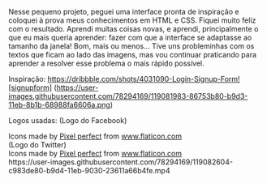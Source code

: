 Nesse pequeno projeto, peguei uma interface pronta de inspiração e coloquei à prova meus conhecimentos
em HTML e CSS. Fiquei muito feliz com o resultado. Aprendi muitas coisas novas, e aprendi, principalmente
o que eu mais queria aprender: fazer com que a interface se adaptasse ao tamanho da janela! Bom, mais ou menos...
Tive uns probleminhas com os textos que ficam ao lado das imagens, mas vou continuar praticando para aprender a
resolver esse problema o mais rápido possível.

Inspiração: https://dribbble.com/shots/4031090-Login-Signup-Form![signupform]
(https://user-images.githubusercontent.com/78294169/119081983-86753b80-b9d3-11eb-8b1b-68988fa6606a.png)

Logos usadas:
(Logo do Facebook)
<div>Icons made by <a href="https://www.flaticon.com/authors/pixel-perfect" title="Pixel perfect">Pixel perfect</a> from <a href="https://www.flaticon.com/" title="Flaticon">www.flaticon.com</a></div>
(Logo do Twitter)
<div>Icons made by <a href="https://www.flaticon.com/authors/pixel-perfect" title="Pixel perfect">Pixel perfect</a> from <a href="https://www.flaticon.com/" title="Flaticon">www.flaticon.com</a></div>
https://user-images.githubusercontent.com/78294169/119082604-c983de80-b9d4-11eb-9030-23611a66b4fe.mp4


